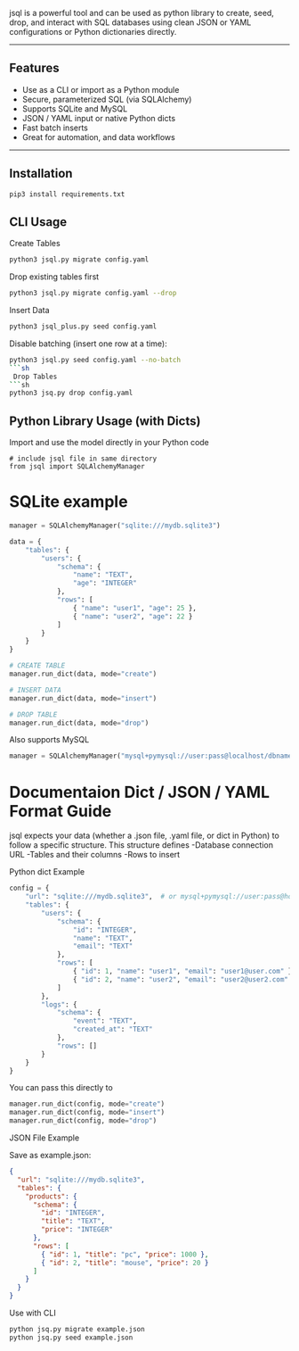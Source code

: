 
jsql is a powerful tool and can be used as python library to create, seed, drop, and interact with SQL databases using clean JSON or YAML configurations or Python dictionaries directly.

---

##  Features

-  Use as a CLI or import as a Python module
-  Secure, parameterized SQL (via SQLAlchemy)
-  Supports SQLite and MySQL
-  JSON / YAML input or native Python dicts
-  Fast batch inserts
- Great for automation, and data workflows

---

## Installation

```sh
pip3 install requirements.txt
```

## CLI Usage

 Create Tables
```sh
python3 jsql.py migrate config.yaml
```
Drop existing tables first
```sh
python3 jsql.py migrate config.yaml --drop
```
Insert Data
```sh
python3 jsql_plus.py seed config.yaml
```
Disable batching (insert one row at a time):
```sh
python3 jsql.py seed config.yaml --no-batch
```sh
 Drop Tables
```sh
python3 jsq.py drop config.yaml
```


## Python Library Usage (with Dicts)

Import and use the model directly in your Python code

```
# include jsql file in same directory 
from jsql import SQLAlchemyManager
```

# SQLite example
```py
manager = SQLAlchemyManager("sqlite:///mydb.sqlite3")

data = {
    "tables": {
        "users": {
            "schema": {
                "name": "TEXT",
                "age": "INTEGER"
            },
            "rows": [
                { "name": "user1", "age": 25 },
                { "name": "user2", "age": 22 }
            ]
        }
    }
}

# CREATE TABLE
manager.run_dict(data, mode="create")

# INSERT DATA
manager.run_dict(data, mode="insert")

# DROP TABLE
manager.run_dict(data, mode="drop")
```

Also supports MySQL
```py
manager = SQLAlchemyManager("mysql+pymysql://user:pass@localhost/dbname")
```

# Documentaion Dict / JSON / YAML Format Guide
jsql expects your data (whether a .json file, .yaml file, or dict in Python) to follow a specific structure. This structure defines
  -Database connection URL
  -Tables and their columns
  -Rows to insert

 Python dict Example
```py
config = {
    "url": "sqlite:///mydb.sqlite3",  # or mysql+pymysql://user:pass@host/db
    "tables": {
        "users": {
            "schema": {
                "id": "INTEGER",
                "name": "TEXT",
                "email": "TEXT"
            },
            "rows": [
                { "id": 1, "name": "user1", "email": "user1@user.com" },
                { "id": 2, "name": "user2", "email": "user2@user2.com" }
            ]
        },
        "logs": {
            "schema": {
                "event": "TEXT",
                "created_at": "TEXT"
            },
            "rows": []
        }
    }
}
```

You can pass this directly to
```py
manager.run_dict(config, mode="create")
manager.run_dict(config, mode="insert")
manager.run_dict(config, mode="drop")
```

JSON File Example

Save as example.json:
```json
{
  "url": "sqlite:///mydb.sqlite3",
  "tables": {
    "products": {
      "schema": {
        "id": "INTEGER",
        "title": "TEXT",
        "price": "INTEGER"
      },
      "rows": [
        { "id": 1, "title": "pc", "price": 1000 },
        { "id": 2, "title": "mouse", "price": 20 }
      ]
    }
  }
}
```
Use with CLI
```sh
python jsq.py migrate example.json
python jsq.py seed example.json
```

